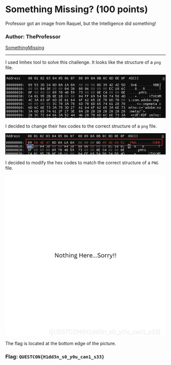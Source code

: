 <h1>Something Missing? (100 points)</h1>
<p>Professor got an image from Raquel, but the Intelligence did something!</p>
<h3>Author: <b>TheProfessor </b></h3>
<a href="../files/SomethingMissing">SomethingMissing</a>
<hr>
<p>I used Imhex tool to solve this challenge. It looks like the structure of a <code>png</code> file.</p>
<img src="../imgs/ssm1.png">
<p>I decided to change their hex codes to the correct structure of a <code>png</code> file.</p>
<img src="../imgs/ssm2.png">
<p>I decided to modify the hex codes to match the correct structure of a <code>PNG</code> file.</p>
<img src="../imgs/SomethingMissing.png">
<p>The flag is located at the bottom edge of the picture.</p>

<h3>Flag: <code>QUESTCON{H1dd3n_s0_y0u_can1_s33}</code></h3>
